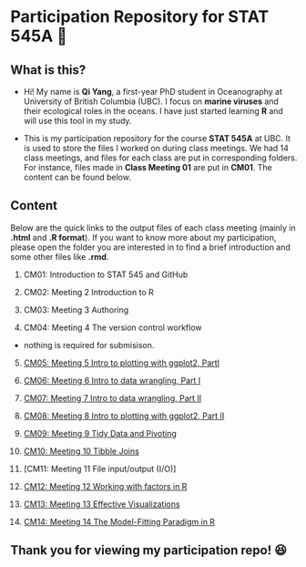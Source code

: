 # Participation Repository for STAT 545A :bookmark: 

## What is this?
* Hi! My name is **Qi Yang**, a first-year PhD student in Oceanography at University of British Columbia (UBC). I focus on **marine viruses** and their ecological roles in the oceans. I have just started learning **R** and will use this tool in my study.

* This is my participation repository for the course **STAT 545A** at UBC. It is used to store the files I worked on during class meetings. We had 14 class meetings, and files for each class are put in corresponding folders. For instance, files made in **Class Meeting 01** are put in **CM01**. The content can be found below.

## Content
Below are the quick links to the output files of each class meeting (mainly in **.html** and **.R format**). If you want to know more about my participation, please open the folder you are interested in to find a brief introduction and some other files like **.rmd**.

1. CM01: Introduction to STAT 545 and GitHub

2. CM02:  Meeting 2 Introduction to R

3. CM03:  Meeting 3 Authoring

4. CM04: Meeting 4 The version control workflow
+ nothing is required for submisison.
5. [CM05: Meeting 5 Intro to plotting with ggplot2, PartI](https://qiyangqd.github.io/STAT545-participation/CM05/cm005-exercise.html)
6. [CM06: Meeting 6 Intro to data wrangling, Part I](https://qiyangqd.github.io/STAT545-participation/CM06/cm006-exercise.html)
7. [CM07: Meeting 7 Intro to data wrangling, Part II](https://qiyangqd.github.io/STAT545-participation/CM07/cm007-exercise.html)

8. [CM08: Meeting 8 Intro to plotting with ggplot2, Part II](https://qiyangqd.github.io/STAT545-participation/CM08/cm008-exercise.html)

9. [CM09: Meeting 9 Tidy Data and Pivoting](https://qiyangqd.github.io/STAT545-participation/CM09/cm009-exercise.html)

10. [CM10: Meeting 10 Tibble Joins](https://qiyangqd.github.io/STAT545-participation/CM10/cm010-exercise.html)

11. [CM11: Meeting 11 File input/output (I/O)]

12. [CM12: Meeting 12 Working with factors in R](https://qiyangqd.github.io/STAT545-participation/CM12/cm012-exercise.html)

13. [CM13: Meeting 13 Effective Visualizations](https://qiyangqd.github.io/STAT545-participation/CM13/cm013-exercise.html)

14. [CM14: Meeting 14 The Model-Fitting Paradigm in R](https://qiyangqd.github.io/STAT545-participation/CM14/cm014-exercise.html)

## Thank you for viewing my participation repo! :satisfied: